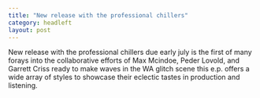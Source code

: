 ```yaml
---
title: "New release with the professional chillers"
category: headleft
layout: post
---
```


New release with the professional chillers due early july is the first of many forays into the collaborative efforts of Max Mcindoe, Peder Lovold, and Garrett Criss ready to make waves in the WA glitch scene this e.p. offers a wide array of styles to showcase their eclectic tastes in production and listening.

